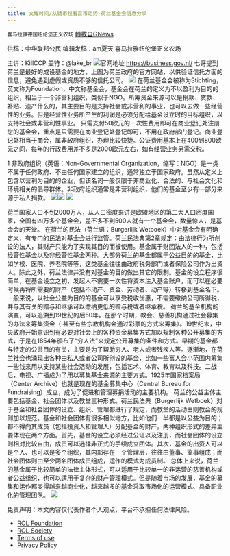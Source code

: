 ```yaml
---
title: 文耀时间/从铸币权看喜币走势-荷兰基金会信息分享
---
```

`喜马拉雅德国纽伦堡正义农场` [轉載自GNews](https://gnews.org/zh-hans/2012506/)

供稿：中华联邦公民
编辑发稿：am夏天
喜马拉雅纽伦堡正义农场

主讲：KillCCP 盖特：@lake\_br
![](https://assets.gnews.org/wp-content/uploads/2022/02/image-1545.png)官网地址 https://business.gov.nl/
七哥提到荷兰是最好的成设基金的地方，上图为荷兰政府的官方网站，以供验证信托方面的信息，避免遇到虚假或资质不够的信托公司。
![](https://assets.gnews.org/wp-content/uploads/2022/02/image-1546.png)
在荷兰基金会被称为Stichting，英文称为Foundation，中文称基金会，基金会在荷兰的定义为不以盈利为目的的组织，相当于一个非营利组织，类似于NGO。所筹资金来源可以是捐款、贷款、补贴、遗产什么的，其主要目的是支持社会或非营利的事业，也可以去做一些经营性的业务。但是经营性业务所产生的利润是必须分配给基金设立时的目标组织，以支持社会或非营利性事业。
只需支付50欧元的一次性费用即可在商业登记处注册您的基金会，重点是只需要在商业登记处登记即可，不用在政府部门登记。商业登记处相当于商会，属非政府组织，办理比较快捷。公证费用基本上在400到800欧元之间，每年的行政费用差不多是2000欧元左右，如有经营业务另需交税。

1 非政府组织（英语：Non-Governmental Organization，缩写：NGO）是一类不属于任何政府、不由任何国家建立的组织，通常独立于国家政府。虽然从定义上包含以营利为目的的企业，但该名词一般仅限于非商业化、合法的、与社会文化和环境相关的倡导群体。非政府组织通常是非营利组织，他们的基金至少有一部分来源于私人捐款。
![](https://assets.gnews.org/wp-content/uploads/2022/02/image-1547.png)![](https://assets.gnews.org/wp-content/uploads/2022/02/image-1548.png)
![](https://assets.gnews.org/wp-content/uploads/2022/02/image-1549.png)

荷兰国家人口不到2000万人，从人口密度来讲是欧盟地区的第二大人口密度国家，全国有四万多个基金会，差不多不到500人就有一个基金会，数量惊人，是基金会的天堂。
在荷兰的民法（荷兰语：Burgerlijk Wetboek）中对基金会有明确定义，有专门的民法对基金会进行监管。荷兰民法典第2章规定：由法律行为所创设的法人，其财产只能为了实现其目的而被使用。基金属于财团法人的一种，包括经营性基金以及非经营性基金两种。大部分荷兰的基金都属于公益目的的基金，比如学校、医院、养老院等等，这类基金往往由政府税务部门或者保险公司作为出资人。除此之外，荷兰法律并没有对基金的目的做出其它的限制。基金的设立程序很简单，在基金设立之初，发起人不需要一次性将资本注入基金账户，而可以在必要时候再将所需要的财产（包括不动产、资金、劳动者、动产等）转移到基金名下。一般来说，以社会公益为目的的基金可以享受税收优惠，不需要缴纳公司所得税，并与其有关的赠与和继承可以缴纳更低的赠与税或者继承税。
荷兰的基金机构的演变，可以追溯到19世纪的后50年。在那个时期，教会、慈善机构通过社会募集的办法来筹集资金（ 甚至有些宗教机构会通过彩票的方式来筹集）。19世纪末，中央政府开始意识到有必要对社会上的各种资金募集方式加以规制各种公开募集的方式，于是在1854年颁布了“穷人法”来规定公开募集的条件和方式。早期的基金都与特定的公共目的有关，主要是为了帮助穷人、老人或者残疾人等。逐渐地，在荷兰社会也涌现出各种由私人或者公司所创设的基金，比如一些富人会小范围内筹集一些钱来用以支持某些社会活动的发展，包括艺术、体育、教育以及科技。二战后，电视、广播成为了用以募集基金来源的主要方式。1925年国家档案局（Center Archive）也就是现在的基金募集中心（Central Bureau for Fundraising）成立，成为了促进和管理募捐活动的主要机构。
荷兰的公益主体主要包括基金、社会团体以及教堂三种形式。荷兰民法典（Burgerlijk Wetboek）对于基金和社会团体的设立、组织、管理都进行了规定，而教堂的活动由则教会的规则加以规范。基金和社会团体有很多相似地方，比如他们一半都是以公益为目的；都不得向其成员（包括投资人和管理人）分配基金的财产。两种组织形式的差异主要体现在两个方面。首先，基金的设立必须经过公证以及注册，而社会团体的设立则相对比较自由，成员可以选择非正式的手续成立团体。其次，基金的出资人可以是个人、也可以是多个组织，其内部存在一个管理层，往往由董事、监事组成；而社会团体则由至少两名团体成员组成，运作的模式为成员制。
总体上来说，荷兰的基金属于比较简单的法律主体形式，可以适用于比较单一的非运营的慈善机构或者公益组织，也可以适用于复杂的财产管理模式。但是随着市场的发展，基金的募集和运作都变得越来越商业化，越来越多的基金采取市场化的运营模式、具备职业化的管理团队。
![](https://assets.gnews.org/wp-content/uploads/2022/02/德农二维码-27.png)
 

免责声明：本文内容仅代表作者个人观点，平台不承担任何法律风险。

- [ROL Foundation](https://rolfoundation.org/)
- [ROL Society](https://rolsociety.org/)
- [Terms of use](https://gnews.org/terms-of-use-3/)
- [Privacy Policy](https://gnews.org/privacy-policy/)
